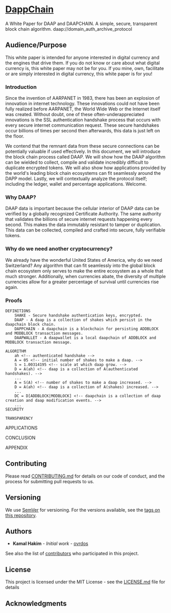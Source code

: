 # [DappChain](www.dappchain.com)

A White Paper for DAAP and DAAPCHAIN. A simple, secure, transparent block chain algorithm.
daap://domain_auth_archive_protocol

## Audience/Purpose

This white paper is intended for anyone interested in digital currency and the engines that drive them. 
If you do not know or care about what digital currency is, this white paper may not be for you. 
If you mine, own, facilitate or are simply interested in digital currency, this white paper is for you!

### Introduction

Since the invention of AARPANET in 1983, there has been an explosion of innovation in internet technology. 
These innovations could not have been fully realized before AARPANET, the World Wide Web or the Internet itself was created. 
Without doubt, one of these often-underappreciated innovations is the SSL authentication handshake process that occurs with every secure internet communication request. 
These secure handshakes occur billions of times per second then afterwards, this data is just left on the floor. 


We contend that the remnant data from these secure connections can be potentially valuable if used effectively. 
In this document, we will introduce the block chain process called DAAP. 
We will show how the DAAP algorithm can be wielded to collect, compile and validate incredibly difficult to duplicate encrypted tokens. 
We will also show how applications provided by the world's leading block chain ecosystems can fit seamlessly around the DAPP model. Lastly, we will contextually analyze the protocol itself; including the ledger, wallet and percentage applications. Welcome.



### Why DAAP?

DAAP data is important because the cellular interior of DAAP data can be verified by a globally recognized Certificate Authority. 
The same authority that validates the billions of secure internet requests happening every second. 
This makes the data immutably resistant to tamper or duplication. 
This data can be collected, compiled and crafted into secure, fully verifiable tokens.

### Why do we need another cryptocurrency?
We already have the wonderful United States of America, why do we need Switzerland? 
Any algorithm that can fit seamlessly into the global block chain ecosystem only serves to make the entire ecosystem as a whole that much stronger. 
Additionally, when currencies abate, the diversity of multiple currencies allow for a greater percentage of survival until currencies rise again.


### Proofs

	DEFINITIONS
		SHAKE - Secure handshake authentication keys, encrypted.
		DAAP - A daap is a collection of shakes which persist in the daapchain block chain.
		DAPPCHAIN - A daapchain is a blockchain for persisting ADDBLOCK and MODBLOCK transaction messages. 
		DAAPWALLET - A daapwallet is a local daapchain of ADDBLOCK and MODBLOCK transaction message.	

	ALGORITHM
		ah <!-- authenticated handshake -->
		A = 05 <!-- initial number of shakes to make a daap. -->
		S = 1.00314195 <!-- scale at which daap grow. -->
		D = A(ah) <!-- daap is a collection of A(authenticated handshakes). -->
		...
		A = S(A) <!-- number of shakes to make a daap increased. -->
		D = A(ah) <!-- daap is a collection of A(shakes) increased. -->
		...
		DC = D[ADDBLOCK|MODBLOCK] <!-- daapchain is a collection of daap creation and daap modification events. -->
		...
	SECURITY

	TRANSPARENCY

APPLICATIONS	

CONCLUSION

APPENDIX


## Contributing

Please read [CONTRIBUTING.md]() for details on our code of conduct, and the process for submitting pull requests to us.

## Versioning

We use [SemVer](http://semver.org/) for versioning. For the versions available, see the [tags on this repository](https://github.com/your/project/tags). 

## Authors

* **Kamal Hakim** - *Initial work* - [ovrdos](https://github.com/ovrdos)

See also the list of [contributors](https://github.com/your/project/contributors) who participated in this project.

## License

This project is licensed under the MIT License - see the [LICENSE.md](LICENSE.md) file for details

## Acknowledgments


